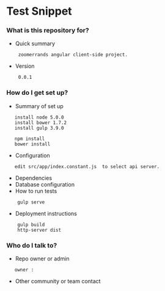 # Test Snippet #



### What is this repository for? ###

* Quick summary

       zoomerrands angular client-side project.

* Version

       0.0.1

### How do I get set up? ###

* Summary of set up
```
   install node 5.0.0
   install bower 1.7.2
   install gulp 3.9.0

   npm install
   bower install
```
* Configuration
```  
   edit src/app/index.constant.js  to select api server.
```
* Dependencies
* Database configuration
* How to run tests
```
    gulp serve
```
* Deployment instructions
```
    gulp build
    http-server dist
```

### Who do I talk to? ###

* Repo owner or admin
```
   owner : 
```
* Other community or team contact
